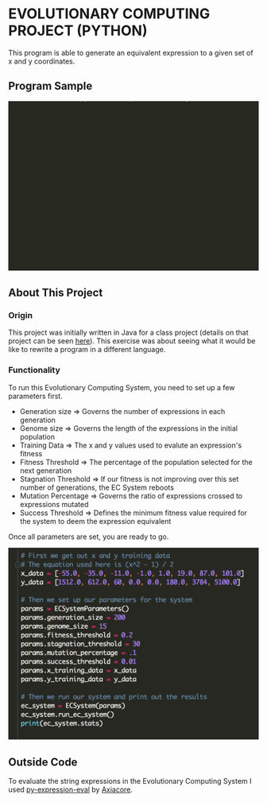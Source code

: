 # EVOLUTIONARY COMPUTING PROJECT (PYTHON)
This program is able to generate an equivalent expression to a given set of x and y coordinates.

## Program Sample
![ECSystem Demo Python](ECSystemPython.gif)

## About This Project
### Origin
This project was initially written in Java for a class project (details on that project can be seen [here](https://github.com/rossweinstein/Evolutionary-Computing-Java)).  This exercise was about seeing what it would be like to rewrite a program in a different language.

### Functionality
To run this Evolutionary Computing System, you need to set up a few parameters first.

* Generation size => Governs the number of expressions in each generation
* Genome size => Governs the length of the expressions in the initial population
* Training Data => The x and y values used to evalute an expression's fitness
* Fitness Threshold => The percentage of the population selected for the next generation
* Stagnation Threshold => If our fitness is not improving over this set number of generations, the EC System reboots
* Mutation Percentage => Governs the ratio of expressions crossed to expressions mutated
* Success Threshold => Defines the minimum fitness value required for the system to deem the expression equivalent

Once all parameters are set, you are ready to go.

![ECSystemParameters Python](ECParametersPython.png)

## Outside Code
To evaluate the string expressions in the Evolutionary Computing System I used [py-expression-eval](https://github.com/Axiacore/py-expression-eval) by [Axiacore](https://axiacore.com).


